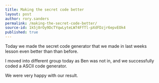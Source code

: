 ```yaml
---
title: Making the secret code better
layout: post
author: rory.sanders
permalink: /making-the-secret-code-better/
source-id: 1k5j8rOy9DcTYqwLyteLW74FfTl-pXdFDzjr6epvEOk4
published: true
---
```

Today we made the secret code generator that we made in last weeks lesson even better than than before.

I moved into different group today as Ben was not in, and we successfully coded a ASCII code generator.

We were very happy with our result.


